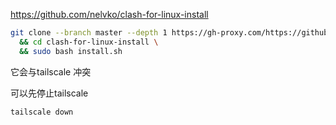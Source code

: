 https://github.com/nelvko/clash-for-linux-install

```bash
git clone --branch master --depth 1 https://gh-proxy.com/https://github.com/nelvko/clash-for-linux-install.git \
  && cd clash-for-linux-install \
  && sudo bash install.sh
```

它会与tailscale 冲突

可以先停止tailscale

```bahs
tailscale down
```
